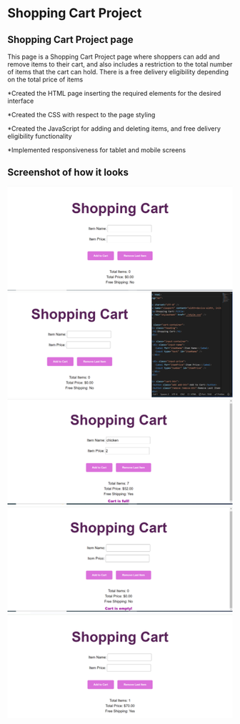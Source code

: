 # Shopping Cart Project

## Shopping Cart Project page

This page is a Shopping Cart Project page where shoppers can add and remove items to their cart, and also includes a restriction to the total number of items that the cart can hold. There is a free delivery eligibility depending on the total price of items

\*Created the HTML page inserting the required elements for the desired interface

\*Created the CSS with respect to the page styling

\*Created the JavaScript for adding and deleting items, and free delivery eligibility functionality

\*Implemented responsiveness for tablet and mobile screens

## Screenshot of how it looks

<img src="/screenshots/screenshot1.png" alt="image" />
    <img src="/screenshots/screenshot2.png" alt="image" />
    <img src="/screenshots/screenshot3.png" alt="image" />
    <img src="/screenshots/screenshot4.png" alt="image" />
    <img src="/screenshots/screenshot5.png" alt="image" />
